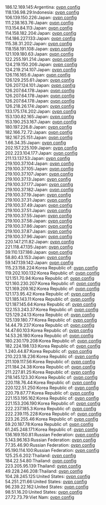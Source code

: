 186.12.169.145:Argentina: [ovpn config](vpn/186_12_169_145.ovpn)  
118.136.98.29:Indonesia: [ovpn config](vpn/118_136_98_29.ovpn)  
106.139.150.226:Japan: [ovpn config](vpn/106_139_150_226.ovpn)  
111.238.163.76:Japan: [ovpn config](vpn/111_238_163_76.ovpn)  
113.154.84.113:Japan: [ovpn config](vpn/113_154_84_113.ovpn)  
114.158.182.204:Japan: [ovpn config](vpn/114_158_182_204.ovpn)  
114.186.227.133:Japan: [ovpn config](vpn/114_186_227_133.ovpn)  
115.38.31.202:Japan: [ovpn config](vpn/115_38_31_202.ovpn)  
118.158.191.108:Japan: [ovpn config](vpn/118_158_191_108.ovpn)  
121.109.180.63:Japan: [ovpn config](vpn/121_109_180_63.ovpn)  
122.255.191.214:Japan: [ovpn config](vpn/122_255_191_214.ovpn)  
124.219.150.206:Japan: [ovpn config](vpn/124_219_150_206.ovpn)  
124.219.214.107:Japan: [ovpn config](vpn/124_219_214_107.ovpn)  
126.116.165.6:Japan: [ovpn config](vpn/126_116_165_6.ovpn)  
126.129.255.61:Japan: [ovpn config](vpn/126_129_255_61.ovpn)  
126.207.124.101:Japan: [ovpn config](vpn/126_207_124_101.ovpn)  
126.207.64.178:Japan: [ovpn config](vpn/126_207_64_178.ovpn)  
126.207.64.178:Japan: [ovpn config](vpn/126_207_64_178.ovpn)  
126.207.64.178:Japan: [ovpn config](vpn/126_207_64_178.ovpn)  
126.218.26.174:Japan: [ovpn config](vpn/126_218_26_174.ovpn)  
133.175.174.202:Japan: [ovpn config](vpn/133_175_174_202.ovpn)  
153.130.82.165:Japan: [ovpn config](vpn/153_130_82_165.ovpn)  
153.190.253.167:Japan: [ovpn config](vpn/153_190_253_167.ovpn)  
180.197.226.8:Japan: [ovpn config](vpn/180_197_226_8.ovpn)  
182.166.72.72:Japan: [ovpn config](vpn/182_166_72_72.ovpn)  
182.167.25.151:Japan: [ovpn config](vpn/182_167_25_151.ovpn)  
1.66.34.35:Japan: [ovpn config](vpn/1_66_34_35.ovpn)  
202.157.225.109:Japan: [ovpn config](vpn/202_157_225_109.ovpn)  
202.223.104.177:Japan: [ovpn config](vpn/202_223_104_177.ovpn)  
211.13.137.53:Japan: [ovpn config](vpn/211_13_137_53.ovpn)  
219.100.37.104:Japan: [ovpn config](vpn/219_100_37_104.ovpn)  
219.100.37.105:Japan: [ovpn config](vpn/219_100_37_105.ovpn)  
219.100.37.107:Japan: [ovpn config](vpn/219_100_37_107.ovpn)  
219.100.37.13:Japan: [ovpn config](vpn/219_100_37_13.ovpn)  
219.100.37.177:Japan: [ovpn config](vpn/219_100_37_177.ovpn)  
219.100.37.182:Japan: [ovpn config](vpn/219_100_37_182.ovpn)  
219.100.37.19:Japan: [ovpn config](vpn/219_100_37_19.ovpn)  
219.100.37.31:Japan: [ovpn config](vpn/219_100_37_31.ovpn)  
219.100.37.49:Japan: [ovpn config](vpn/219_100_37_49.ovpn)  
219.100.37.51:Japan: [ovpn config](vpn/219_100_37_51.ovpn)  
219.100.37.55:Japan: [ovpn config](vpn/219_100_37_55.ovpn)  
219.100.37.58:Japan: [ovpn config](vpn/219_100_37_58.ovpn)  
219.100.37.86:Japan: [ovpn config](vpn/219_100_37_86.ovpn)  
219.100.37.87:Japan: [ovpn config](vpn/219_100_37_87.ovpn)  
219.100.37.96:Japan: [ovpn config](vpn/219_100_37_96.ovpn)  
220.147.211.82:Japan: [ovpn config](vpn/220_147_211_82.ovpn)  
221.118.47.135:Japan: [ovpn config](vpn/221_118_47_135.ovpn)  
39.110.137.186:Japan: [ovpn config](vpn/39_110_137_186.ovpn)  
58.80.43.153:Japan: [ovpn config](vpn/58_80_43_153.ovpn)  
59.147.139.142:Japan: [ovpn config](vpn/59_147_139_142.ovpn)  
115.23.158.224:Korea Republic of: [ovpn config](vpn/115_23_158_224.ovpn)  
119.202.100.132:Korea Republic of: [ovpn config](vpn/119_202_100_132.ovpn)  
121.151.70.94:Korea Republic of: [ovpn config](vpn/121_151_70_94.ovpn)  
121.160.230.207:Korea Republic of: [ovpn config](vpn/121_160_230_207.ovpn)  
121.169.209.162:Korea Republic of: [ovpn config](vpn/121_169_209_162.ovpn)  
121.173.95.42:Korea Republic of: [ovpn config](vpn/121_173_95_42.ovpn)  
121.185.143.11:Korea Republic of: [ovpn config](vpn/121_185_143_11.ovpn)  
121.187.145.64:Korea Republic of: [ovpn config](vpn/121_187_145_64.ovpn)  
122.153.243.37:Korea Republic of: [ovpn config](vpn/122_153_243_37.ovpn)  
125.129.24.13:Korea Republic of: [ovpn config](vpn/125_129_24_13.ovpn)  
125.139.180.77:Korea Republic of: [ovpn config](vpn/125_139_180_77.ovpn)  
14.44.79.237:Korea Republic of: [ovpn config](vpn/14_44_79_237.ovpn)  
14.47.60.103:Korea Republic of: [ovpn config](vpn/14_47_60_103.ovpn)  
14.53.26.180:Korea Republic of: [ovpn config](vpn/14_53_26_180.ovpn)  
180.230.179.208:Korea Republic of: [ovpn config](vpn/180_230_179_208.ovpn)  
182.224.198.133:Korea Republic of: [ovpn config](vpn/182_224_198_133.ovpn)  
1.240.44.87:Korea Republic of: [ovpn config](vpn/1_240_44_87.ovpn)  
210.223.18.236:Korea Republic of: [ovpn config](vpn/210_223_18_236.ovpn)  
211.109.117.56:Korea Republic of: [ovpn config](vpn/211_109_117_56.ovpn)  
211.184.24.38:Korea Republic of: [ovpn config](vpn/211_184_24_38.ovpn)  
211.227.81.25:Korea Republic of: [ovpn config](vpn/211_227_81_25.ovpn)  
218.145.123.30:Korea Republic of: [ovpn config](vpn/218_145_123_30.ovpn)  
220.118.76.44:Korea Republic of: [ovpn config](vpn/220_118_76_44.ovpn)  
220.122.51.250:Korea Republic of: [ovpn config](vpn/220_122_51_250.ovpn)  
220.79.87.77:Korea Republic of: [ovpn config](vpn/220_79_87_77.ovpn)  
221.153.195.162:Korea Republic of: [ovpn config](vpn/221_153_195_162.ovpn)  
221.153.206.190:Korea Republic of: [ovpn config](vpn/221_153_206_190.ovpn)  
222.237.185.3:Korea Republic of: [ovpn config](vpn/222_237_185_3.ovpn)  
222.239.115.228:Korea Republic of: [ovpn config](vpn/222_239_115_228.ovpn)  
223.26.255.46:Korea Republic of: [ovpn config](vpn/223_26_255_46.ovpn)  
59.20.187.78:Korea Republic of: [ovpn config](vpn/59_20_187_78.ovpn)  
61.245.248.171:Korea Republic of: [ovpn config](vpn/61_245_248_171.ovpn)  
136.169.150.81:Russian Federation: [ovpn config](vpn/136_169_150_81.ovpn)  
5.143.96.163:Russian Federation: [ovpn config](vpn/5_143_96_163.ovpn)  
77.35.46.90:Russian Federation: [ovpn config](vpn/77_35_46_90.ovpn)  
95.190.114.100:Russian Federation: [ovpn config](vpn/95_190_114_100.ovpn)  
125.25.6.202:Thailand: [ovpn config](vpn/125_25_6_202.ovpn)  
184.22.54.80:Thailand: [ovpn config](vpn/184_22_54_80.ovpn)  
223.205.95.139:Thailand: [ovpn config](vpn/223_205_95_139.ovpn)  
49.228.246.208:Thailand: [ovpn config](vpn/49_228_246_208.ovpn)  
104.28.245.125:United States: [ovpn config](vpn/104_28_245_125.ovpn)  
54.251.211.66:United States: [ovpn config](vpn/54_251_211_66.ovpn)  
96.239.22.162:United States: [ovpn config](vpn/96_239_22_162.ovpn)  
98.51.16.20:United States: [ovpn config](vpn/98_51_16_20.ovpn)  
27.72.73.79:Viet Nam: [ovpn config](vpn/27_72_73_79.ovpn)  
